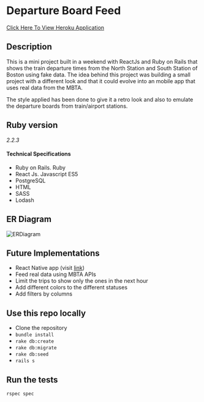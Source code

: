# Departure Board Feed

[Click Here To View Heroku Application](https://arcane-reaches-51102.herokuapp.com/)

## Description
This is a mini project built in a weekend with ReactJs and Ruby on Rails that shows the train departure times from the North Station and South Station of Boston using fake data. The idea behind this project was building a small project with a different look and that it could evolve into an mobile app that uses real data from the MBTA.

The style applied has been done to give it a retro look and also to emulate the departure boards from train/airport stations.

## Ruby version
*2.2.3*

#### Technical Specifications
- Ruby on Rails. Ruby
- React Js. Javascript ES5
- PostgreSQL
- HTML
- SASS
- Lodash

## ER Diagram
![ERDiagram](http://i.imgur.com/LE2LeQy.png)

## Future Implementations
*  React Native app (visit [link](https://github.com/ledes/retro-MBTA))
*  Feed real data using MBTA APIs
*  Limit the trips to show only the ones in the next hour
*  Add different colors to the different statuses
*  Add filters by columns

## Use this repo locally
* Clone the repository
* `bundle install`
* `rake db:create`
* `rake db:migrate`
* `rake db:seed`
* `rails s`

## Run the tests
`rspec spec`
